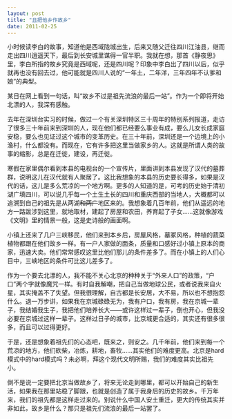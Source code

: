 ```yaml
---
layout: post
title: "且把他乡作故乡"
date: 2011-02-25
---
```


小时候读李白的故事，知道他是西域陇城出生，后来又随父迁往四川江油县，继而走出四川逍遥天下，最后到长安城里谋得一官半职。我就在想，那首《静夜思》里，李白所指的故乡究竟是西域呢，还是四川呢？印象中李白出了四川以后，似乎就再也没有回去过，他可能就是四川人说的“一年土，二年洋，三年四年不认爹和娘”的典型。

某日在网上看到一句话，叫“故乡不过是祖先流浪的最后一站”。作为一个即将开始北漂的人，我深有感触。

去年在深圳台实习的时候，做过一个有关深圳特区三十周年的特别系列报道，走访了很多三十年前来到深圳的人，现在他们都已经要么事业有成，要么儿女长成家庭安稳，要么也见证过这个城市的变革历史。在三十年前，深圳还是一个边境上的小渔村，什么都没有。而现在，它有许多把这里当做家乡的人。这就是所谓人类的故事的缩影，总是在迁徙，建设，再迁徙。

寒假在家里偶尔看到本县的电视台的一个宣传片，里面讲到本县发现了汉代的墓葬群，说明这儿在汉代就有人聚居了。这比我想象的本县的历史要长得多，如果是汉代的话，这儿是多么荒凉的一个地方啊。更多的人知道的是，可考的历史始于清初湖广填四川，可以说几乎每一个土生土长的四川和重庆西部的当地人，大概都可以追溯到自己的祖先是从两湖<del>和两广</del>地区来的。我想象着几百年前，他们从遥远的地方一路跋涉到这里，就地取材，建起了房屋和农田，养育起了子女……这就像游戏《文明》里的情景一般，这是史诗般的画面啊。

小镇上还来了几户三峡移民，他们来到本乡后，房屋风格，墓冢风格，种植的蔬菜植物都跟在他们故乡一样。有一户人家做的面条，质量和口感好过小镇上原本的商家，迅速大卖。他们常常感叹这里比他们那儿的条件差多了。而在小镇上的人们心目中，三峡地区的条件可比这儿差多了。

作为一个要去北漂的人，我不能不关心北京的种种关于“外来人口”的政策，“户口”两个字就像魔咒一样。有时自我解嘲，把自己当做地球公民，或者说我来自火星，其实掩盖不了失望。但我很理解，自古都是长安居，大不易，所以也不想抱怨什么。退一万步讲，如果我在京城碌碌无为，我有户口，我有房，我在京城一辈子，我结婚我生子，我把他们培养长大——或许这样过一辈子，倒也开心，但我没必要在京城过这样一辈子。这样过日子的城市，比京城更合适的，其实还有很多很多，而且可以过得更好。

于是，还是想象着祖先们的心态吧，既来之，则安之。几千年前，他们来到每一个荒凉的地方，他们砍柴，冶炼，耕地，畜牧……其实他们的难度更高。北京是hard模式中的hard模式吗？未必啊，拜这个现代文明所赐，我们的难度其实比祖先小。

倒不是说一定要把北京当做故乡了，将来无论走到哪里，都可以开始自己的新生活，如果我在那里站稳了脚跟，也就是创造了属于我身后的历史的故乡。千万年来，我们的祖先都是这样走过来的。别说什么中国人安土重迁，更大的传统其实并非如此，故乡是什么？那只是祖先们流浪的最后一站罢了。